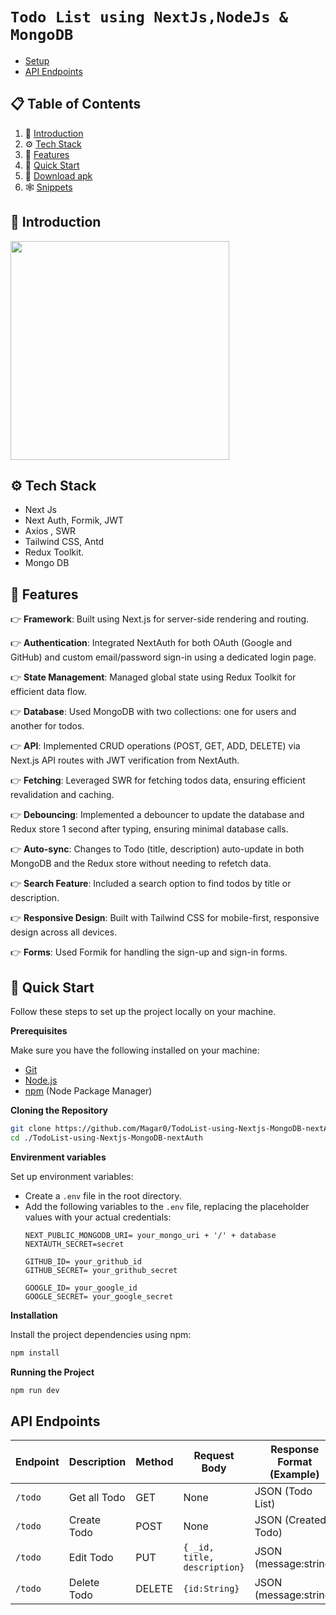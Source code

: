 # `Todo List using NextJs,NodeJs & MongoDB`

* [Setup](#setup)
* [API Endpoints](#api-endpoints)

## 📋 <a name="table">Table of Contents</a>

1. 🤖 [Introduction](#introduction)
2. ⚙️ [Tech Stack](#tech-stack)
3. 🔋 [Features](#features)
4. 🤸 [Quick Start](#quick-start)
5. 📲 [Download apk](#download-apk)
6. 🕸️ [Snippets](#snippets) 

## <a name="introduction">🤖 Introduction</a>

<img src="https://github.com/user-attachments/assets/6b176543-5c2a-4e22-93c0-0a201d48bbcb" height="350" >


## <a name="tech-stack">⚙️ Tech Stack</a>

* Next Js
* Next Auth, Formik, JWT
* Axios , SWR
* Tailwind CSS, Antd
* Redux Toolkit.
* Mongo DB

## <a name="features">🔋 Features</a>

👉 **Framework**: Built using Next.js for server-side rendering and routing.

👉 **Authentication**: Integrated NextAuth for both OAuth (Google and GitHub) and custom email/password sign-in using a dedicated login page.

👉 **State Management**: Managed global state using Redux Toolkit for efficient data flow.

👉 **Database**: Used MongoDB with two collections: one for users and another for todos.

👉 **API**: Implemented CRUD operations (POST, GET, ADD, DELETE) via Next.js API routes with JWT verification from NextAuth.

👉 **Fetching**: Leveraged SWR for fetching todos data, ensuring efficient revalidation and caching.

👉 **Debouncing**: Implemented a debouncer to update the database and Redux store 1 second after typing, ensuring minimal database calls.

👉 **Auto-sync**: Changes to Todo (title, description) auto-update in both MongoDB and the Redux store without needing to refetch data.

👉 **Search Feature**: Included a search option to find todos by title or description.

👉 **Responsive Design**: Built with Tailwind CSS for mobile-first, responsive design across all devices.

👉 **Forms**: Used Formik for handling the sign-up and sign-in forms.


   
## <a name="quick-start">🤸 Quick Start</a>

Follow these steps to set up the project locally on your machine.

**Prerequisites**

Make sure you have the following installed on your machine:

- [Git](https://git-scm.com/)
- [Node.js](https://nodejs.org/en)
- [npm](https://www.npmjs.com/) (Node Package Manager)

**Cloning the Repository**

```bash
git clone https://github.com/Magar0/TodoList-using-Nextjs-MongoDB-nextAuth.git
cd ./TodoList-using-Nextjs-MongoDB-nextAuth
```
**Envirenment variables**

Set up environment variables:
   - Create a `.env` file in the root directory.
   - Add the following variables to the `.env` file, replacing the placeholder values with your actual credentials:
     ```
     NEXT_PUBLIC_MONGODB_URI= your_mongo_uri + '/' + database
     NEXTAUTH_SECRET=secret

     GITHUB_ID= your_grithub_id
     GITHUB_SECRET= your_grithub_secret

     GOOGLE_ID= your_google_id
     GOOGLE_SECRET= your_google_secret
     ```
     
**Installation**

Install the project dependencies using npm:

```bash
npm install
```

**Running the Project**

```bash
npm run dev
```


## API Endpoints

| Endpoint | Description | Method | Request Body | Response Format (Example) |
|----------|-------------|--------|--------------|----------------------------|
| `/todo` | Get all Todo | GET | None | JSON (Todo List) |
| `/todo` | Create Todo | POST | None | JSON (Created Todo) |
| `/todo` | Edit Todo | PUT | `{ _id, title, description}` | JSON (message:string) | 
| `/todo` | Delete Todo | DELETE | `{id:String}` | JSON (message:string) |



